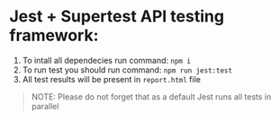 # Jest + Supertest API testing framework:

1. To intall all dependecies run command: `npm i`
2. To run test you should run command: `npm run jest:test`
3. All test results will be present in `report.html` file

> NOTE:
> Please do not forget that as a default Jest runs all tests in parallel
